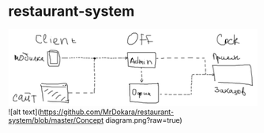 # restaurant-system
![alt text](https://github.com/MrDokara/restaurant-system/blob/master/unknown.png?raw=true)
![alt text](https://github.com/MrDokara/restaurant-system/blob/master/Concept diagram.png?raw=true)
